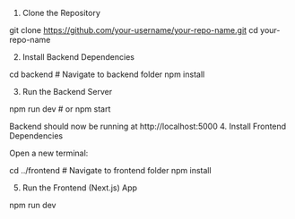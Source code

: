 1. Clone the Repository

git clone https://github.com/your-username/your-repo-name.git
cd your-repo-name

2. Install Backend Dependencies

cd backend  # Navigate to backend folder
npm install

3. Run the Backend Server

npm run dev  # or npm start

Backend should now be running at http://localhost:5000
4. Install Frontend Dependencies

Open a new terminal:

cd ../frontend  # Navigate to frontend folder
npm install

5. Run the Frontend (Next.js) App

npm run dev

